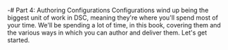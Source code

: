 -# Part 4: Authoring Configurations
Configurations wind up being the biggest unit of work in DSC, meaning they're where you'll spend most of your time. We'll be spending a lot of time, in this book, covering them and the various ways in which you can author and deliver them. Let's get started.